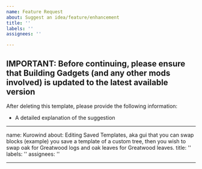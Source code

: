 ```yaml
---
name: Feature Request
about: Suggest an idea/feature/enhancement
title: ''
labels: ''
assignees: ''

---
```


**IMPORTANT:** Before continuing, please ensure that Building Gadgets (and any other mods involved) is updated to the latest available version
----------------------------------------------------------------------------
After deleting this template, please provide the following information:
* A detailed explanation of the suggestion

---
name: Kurowind
about: Editing Saved Templates, aka gui that you can swap blocks (example) you save a template of a custom tree, then you wish to swap oak for Greatwood logs and oak leaves for Greatwood leaves.
title: ''
labels: ''
assignees: ''

---
